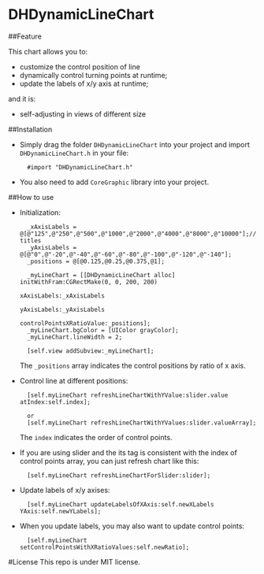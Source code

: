 # DHDynamicLineChart

##Feature

This chart allows you to:
* customize the control position of line
* dynamically control turning points at runtime;
* update the labels of x/y axis at runtime;<br>

and it is:
* self-adjusting in views of different size

##Installation

* Simply drag the folder `DHDynamicLineChart` into your project and import `DHDynamicLineChart.h` in your file:

        #import "DHDynamicLineChart.h"

* You also need to add `CoreGraphic` library into your project. 

##How to use

* Initialization:
    
        _xAxisLabels = @[@"125",@"250",@"500",@"1000",@"2000",@"4000",@"8000",@"10000"];//Label titles
        _yAxisLabels = @[@"0",@"-20",@"-40",@"-60",@"-80",@"-100",@"-120",@"-140"];
        _positions = @[@0.125,@0.25,@0.375,@1];
        
        _myLineChart = [[DHDynamicLineChart alloc] initWithFram:CGRectMake(0, 0, 200, 200)
                                                    xAxisLabels:_xAxisLabels
                                                    yAxisLabels:_yAxisLabels
                                       controlPointsXRatioValue:_positions];
        _myLineChart.bgColor = [UIColor grayColor];
        _myLineChart.lineWidth = 2;
                                       
        [self.view addSubview:_myLineChart];

  The `_positions` array indicates the control positions by ratio of x axis.

* Control line at different positions:

        [self.myLineChart refreshLineChartWithYValue:slider.value atIndex:self.index];
        
        or
        [self.myLineChart refreshLineChartWithYValues:slider.valueArray];

  The `index` indicates the order of control points.
  
* If you are using slider and the its tag is consistent with the index of control points array, you can just refresh chart like this:

        [self.myLineChart refreshLineChartForSlider:slider];

* Update labels of x/y axises:

        [self.myLineChart updateLabelsOfXAxis:self.newXLabels  YAxis:self.newYLabels];

* When you update labels, you may also want to update control points:

        [self.myLineChart setControlPointsWithXRatioValues:self.newRatio];

#License
This repo is under MIT license.

